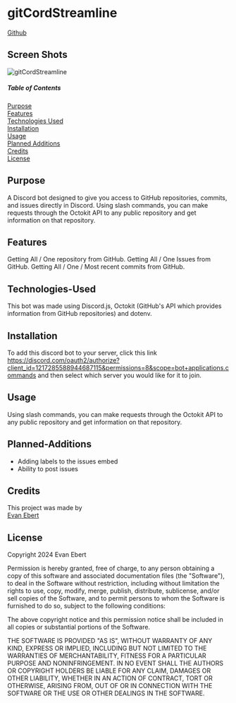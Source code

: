 # gitCordStreamline

[Github](https://github.com/evan-ebert17/gitCordStreamline)

## Screen Shots
![gitCordStreamline](assets/getspecificcommit_command.PNG)

##### Table of Contents  
[Purpose](#purpose)  
[Features](#features)  
[Technologies Used](#technologies-used)  
[Installation](#installation)  
[Usage](#usage)  
[Planned Additions](#planned-addtions)  
[Credits](#credits)  
[License](#license)  

## Purpose  
A Discord bot designed to give you access to GitHub repositories, commits, and issues directly in Discord. Using slash commands, you can make requests through the Octokit API to any public repository and get information on that repository.

## Features 
Getting All / One repository from GitHub. Getting All / One Issues from GitHub. Getting All / One / Most recent commits from GitHub.

## Technologies-Used  
This bot was made using Discord.js, Octokit (GitHub's API which provides information from GitHub repositories) and dotenv.

## Installation  
To add this discord bot to your server, click this link https://discord.com/oauth2/authorize?client_id=1217285588944687115&permissions=8&scope=bot+applications.commands and then select which server you would like for it to join.

## Usage  
Using slash commands, you can make requests through the Octokit API to any public repository and get information on that repository.

## Planned-Additions
- Adding labels to the issues embed
- Ability to post issues

## Credits
This project was made by  
[Evan Ebert](https://github.com/evan-ebert17)

## License

Copyright 2024 Evan Ebert

Permission is hereby granted, free of charge, to any person obtaining a copy of this software and associated documentation files (the "Software"), to deal in the Software without restriction, including without limitation the rights to use, copy, modify, merge, publish, distribute, sublicense, and/or sell copies of the Software, and to permit persons to whom the Software is furnished to do so, subject to the following conditions:

The above copyright notice and this permission notice shall be included in all copies or substantial portions of the Software.

THE SOFTWARE IS PROVIDED "AS IS", WITHOUT WARRANTY OF ANY KIND, EXPRESS OR IMPLIED, INCLUDING BUT NOT LIMITED TO THE WARRANTIES OF MERCHANTABILITY, FITNESS FOR A PARTICULAR PURPOSE AND NONINFRINGEMENT. IN NO EVENT SHALL THE AUTHORS OR COPYRIGHT HOLDERS BE LIABLE FOR ANY CLAIM, DAMAGES OR OTHER LIABILITY, WHETHER IN AN ACTION OF CONTRACT, TORT OR OTHERWISE, ARISING FROM, OUT OF OR IN CONNECTION WITH THE SOFTWARE OR THE USE OR OTHER DEALINGS IN THE SOFTWARE.
